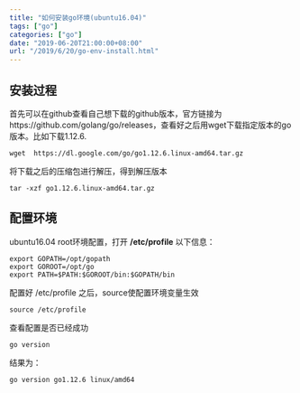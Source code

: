 ```yaml
---
title: "如何安装go环境(ubuntu16.04)"
tags: ["go"]
categories: ["go"]
date: "2019-06-20T21:00:00+08:00"
url: "/2019/6/20/go-env-install.html"
---
```


## 安装过程

首先可以在github查看自己想下载的github版本，官方链接为https://github.com/golang/go/releases，查看好之后用wget下载指定版本的go版本。比如下载1.12.6.

```
wget  https://dl.google.com/go/go1.12.6.linux-amd64.tar.gz
```

将下载之后的压缩包进行解压，得到解压版本

```
tar -xzf go1.12.6.linux-amd64.tar.gz 
```

## 配置环境

ubuntu16.04 root环境配置，打开 **/etc/profile** 以下信息：

```
export GOPATH=/opt/gopath
export GOROOT=/opt/go
export PATH=$PATH:$GOROOT/bin:$GOPATH/bin
```

配置好 /etc/profile 之后，source使配置环境变量生效

```
source /etc/profile
```

查看配置是否已经成功

```
go version
```

结果为：

```
go version go1.12.6 linux/amd64
```

